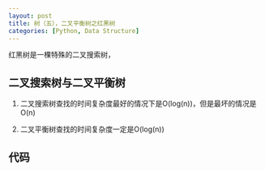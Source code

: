 ```yaml
---
layout: post
title: 树（五），二叉平衡树之红黑树
categories: [Python, Data Structure]
---
```


红黑树是一棵特殊的二叉搜索树，

<!-- more -->
## 二叉搜索树与二叉平衡树
1. 二叉搜索树查找的时间复杂度最好的情况下是O(log(n))，但是最坏的情况是O(n)

2. 二叉平衡树查找的时间复杂度一定是O(log(n))

## 代码
```python

```
